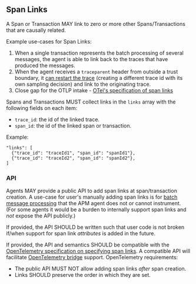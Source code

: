 ## Span Links

A Span or Transaction MAY link to zero or more other Spans/Transactions that are causally related.

Example use-cases for Span Links:

1. When a single transaction represents the batch processing of several messages, the agent is able to link back to the traces that have produced the messages.
2. When the agent receives a `traceparent` header from outside a trust boundary, it [can restart the trace](trace-continuation.md) (creating a different trace id with its own sampling decision) and link to the originating trace.
3. Close gap for the OTLP intake - [OTel's specification of span links](https://github.com/open-telemetry/opentelemetry-specification/blob/main/specification/overview.md#links-between-spans)

Spans and Transactions MUST collect links in the `links` array with the following fields on each item:
- `trace_id`: the id of the linked trace.
- `span_id`: the id of the linked span or transaction.

Example:

```
"links": [
  {"trace_id": "traceId1", "span_id": "spanId1"},
  {"trace_id": "traceId2", "span_id": "spanId2"},
]
```

### API

Agents MAY provide a public API to add span links at span/transaction creation.
A use-case for user's manually adding span links is for [batch message processing](tracing-instrumentation-messaging.md#batch-message-processing)
that the APM agent does not or cannot instrument. (For some agents it would be
a burden to internally support span links and *not* expose the API publicly.)

If provided, the API SHOULD be written such that user code is not broken if/when
support for span link *attributes* is added in the future.

If provided, the API and semantics SHOULD be compatible with the
[OpenTelemetry specification on specifying span links](https://github.com/open-telemetry/opentelemetry-specification/blob/main/specification/trace/api.md#specifying-links). A compatible API will facilitate
[OpenTelemetry bridge](trace-api-otel.md) support. OpenTelemetry requirements:

- The public API MUST NOT allow adding span links *after* span creation.
- Links SHOULD preserve the order in which they are set.
